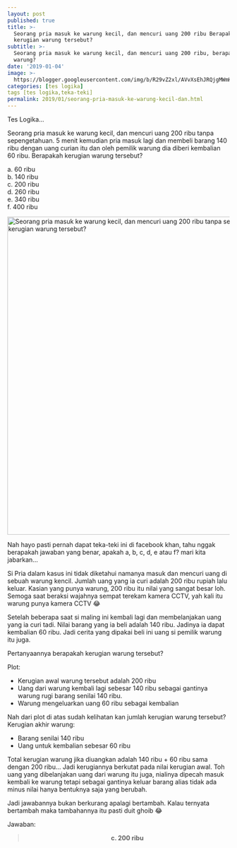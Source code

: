 ```yaml
---
layout: post
published: true
title: >-
  Seorang pria masuk ke warung kecil, dan mencuri uang 200 ribu Berapakah
  kerugian warung tersebut?
subtitle: >-
  Seorang pria masuk ke warung kecil, dan mencuri uang 200 ribu, berapa kerugian
  warung?
date: '2019-01-04'
image: >-
  https://blogger.googleusercontent.com/img/b/R29vZ2xl/AVvXsEhJRQjgMWmHBJ3srwTzG4FDyac3PEnoAQluX5nFGZ9-4056C0SJ_o2YKFilY3HBJg0IXvN2yeNqvNw8wOo7BMU1Ndn3JovJNvgoZ0iQ8HB75yH1rQJayZ2CTPoPX3gdU7-QBtWBd_aiRro/h169-w300-rw/teka-teki-min.png
categories: [tes logika]
tags [tes logika,teka-teki]
permalink: 2019/01/seorang-pria-masuk-ke-warung-kecil-dan.html
---
```

Tes Logika...

Seorang pria masuk ke warung kecil, dan mencuri uang 200 ribu tanpa sepengetahuan. 5 menit kemudian pria masuk lagi dan membeli barang 140 ribu dengan uang curian itu dan oleh pemilik warung dia diberi kembalian 60 ribu. Berapakah kerugian warung tersebut?

a. 60 ribu<br>
b. 140 ribu<br>
c. 200 ribu<br>
d. 260 ribu<br>
e. 340 ribu<br>
f. 400 ribu<br>

<img alt="Seorang pria masuk ke warung kecil, dan mencuri uang 200 ribu tanpa sepengetahuan. 5 menit kemudian pria masuk lagi dan membeli barang 140 rib dengan kembalian 60 ribu. Berapakah kerugian warung tersebut?" height="720" src="https://blogger.googleusercontent.com/img/b/R29vZ2xl/AVvXsEhJRQjgMWmHBJ3srwTzG4FDyac3PEnoAQluX5nFGZ9-4056C0SJ_o2YKFilY3HBJg0IXvN2yeNqvNw8wOo7BMU1Ndn3JovJNvgoZ0iQ8HB75yH1rQJayZ2CTPoPX3gdU7-QBtWBd_aiRro/s1600/teka-teki-min.png" title="Seorang pria masuk ke warung kecil, dan mencuri uang 200 ribu tanpa sepengetahuan. 5 menit kemudian pria masuk lagi dan membeli barang 140 rib dengan kembalian 60 ribu. Berapakah kerugian warung tersebut?" width="1280"/>

Nah hayo pasti pernah dapat teka-teki ini di facebook khan, tahu nggak berapakah jawaban yang benar, apakah a, b, c, d, e atau f? mari kita jabarkan...

Si Pria dalam kasus ini tidak diketahui namanya masuk dan mencuri uang di sebuah warung kencil. Jumlah uang yang ia curi adalah 200 ribu rupiah lalu keluar. Kasian yang punya warung, 200 ribu itu nilai yang sangat besar loh. Semoga saat beraksi wajahnya sempat terekam kamera CCTV, yah kali itu warung punya kamera CCTV 😂

Setelah beberapa saat si maling ini kembali lagi dan membelanjakan uang yang ia curi tadi. Nilai barang yang ia beli adalah 140 ribu. Jadinya ia dapat kembalian 60 ribu. Jadi cerita yang dipakai beli ini uang si pemilik warung itu juga.

Pertanyaannya berapakah kerugian warung tersebut?

Plot:

* Kerugian awal warung tersebut adalah 200 ribu
* Uang dari warung kembali lagi sebesar 140 ribu sebagai gantinya warung rugi barang senilai 140 ribu.
* Warung mengeluarkan uang 60 ribu sebagai kembalian

Nah dari plot di atas sudah kelihatan kan jumlah kerugian warung tersebut?
Kerugian akhir warung:

* Barang senilai 140 ribu
* Uang untuk kembalian sebesar 60 ribu

Total kerugian warung jika diuangkan adalah 140 ribu + 60 ribu sama dengan 200 ribu... Jadi kerugiannya berkutat pada nilai kerugian awal. Toh uang yang dibelanjakan uang dari warung itu juga, nialinya dipecah masuk kembali ke warung tetapi sebagai gantinya keluar barang alias tidak ada minus nilai hanya bentuknya saja yang berubah.

Jadi jawabannya bukan berkurang apalagi bertambah. Kalau ternyata bertambah maka tambahannya itu pasti duit ghoib 😂 

Jawaban:

<blockquote class="tr_bq">
<div style="text-align: center;">
<b>c. 200 ribu</b></div>
</blockquote>
